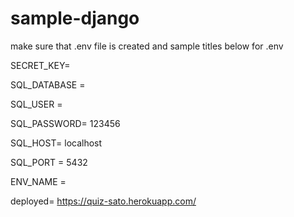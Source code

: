 # sample-django

make sure that .env file is created and sample titles below for .env

SECRET_KEY=

SQL_DATABASE =

SQL_USER =

SQL_PASSWORD= 123456

SQL_HOST= localhost

SQL_PORT = 5432

ENV_NAME =

deployed= https://quiz-sato.herokuapp.com/

